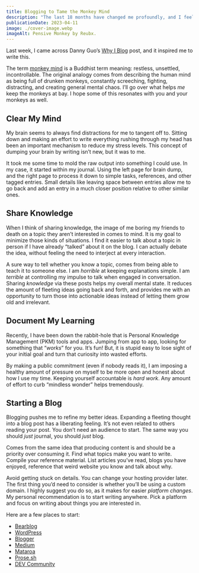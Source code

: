 ```yaml
---
title: Blogging to Tame the Monkey Mind
description: "The last 18 months have changed me profoundly, and I feel like I need to write these feelings down."
publicationDate: 2023-04-11
image: ./cover-image.webp
imageAlt: Pensive Monkey by Reubx.
---
```


Last week, I came across Danny Guo’s [Why I Blog](https://www.dannyguo.com/blog/why-i-blog) post, and it inspired me to write this.

The term [monkey mind](https://en.wikipedia.org/wiki/Monkey_mind) is a Buddhist term meaning: restless, unsettled, incontrollable. The original analogy comes from describing the human mind as being full of drunken monkeys, constantly screeching, fighting, distracting, and creating general mental chaos. I’ll go over what helps *me* keep the monkeys at bay. I hope some of this resonates with you and your monkeys as well.

## Clear My Mind

My brain seems to always find distractions for me to tangent off to. Sitting down and making an effort to write everything rushing through my head has been an important mechanism to reduce my stress levels. This concept of dumping your brain by writing isn’t new, but it was to me.

It took me some time to mold the raw output into something I could use. In my case, it started within my journal. Using the left page for brain dump, and the right page to process it down to simple tasks, references, and other tagged entries. Small details like leaving space between entries allow me to go back and add an entry in a much closer position relative to other similar ones.

## Share Knowledge

When I think of sharing knowledge, the image of me boring my friends to death on a topic they aren’t interested in comes to mind. It is my goal to minimize those kinds of situations. I find it easier to talk about a topic in person if I have already “talked” about it on the blog. I can actually debate the idea, without feeling the need to interject at every interaction.

A sure way to tell whether you know a topic, comes from being able to teach it to someone else. I am *horrible* at keeping explanations simple. I am *terrible* at controlling my impulse to talk when engaged in conversation. Sharing *knowledge* via these posts helps my overall mental state. It reduces the amount of fleeting ideas going back and forth, and provides me with an opportunity to turn those into actionable ideas instead of letting them grow old and irrelevant.

## Document My Learning

Recently, I have been down the rabbit-hole that is Personal Knowledge Management (PKM) tools and apps. Jumping from app to app, looking for something that “*works*” for you. It’s fun! But, it is stupid easy to lose sight of your initial goal and turn that curiosity into wasted efforts.

By making a public commitment (even if nobody reads it), I am imposing a healthy amount of pressure on myself to be more open and honest about how I use my time. Keeping yourself accountable is *hard work*. Any amount of effort to curb “mindless wonder” helps tremendously.

## Starting a Blog

Blogging pushes me to refine my better ideas. Expanding a fleeting thought into a blog post has a liberating feeling. It’s not even related to others reading your post. You don’t need an audience to start. The same way you should *just* journal, you should *just* blog.

Comes from the same idea that producing content is and should be a priority over consuming it. Find what topics make you want to write. Compile your reference material. List articles you’ve read, blogs you have enjoyed, reference that weird website you know and talk about why.

Avoid getting stuck on details. You can change your hosting provider later. The first thing you’d need to consider is whether you’ll be using a custom domain. I highly suggest you do so, as it makes for easier *platform changes*. My personal recommendation is to start writing anywhere. Pick a platform and focus on writing about things you are interested in.

Here are a few places to start:

- [Bearblog](https://bearblog.dev/)
- [WordPress](https://wordpress.com/)
- [Blogger](https://www.blogger.com/)
- [Medium](https://medium.com/)
- [Mataroa](https://mataroa.blog/)
- [Prose.sh](https://prose.sh/)
- [DEV Community](https://dev.to/)
